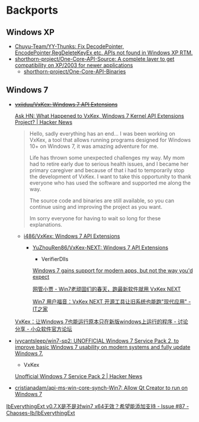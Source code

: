 # Backports
## Windows XP
- [Chuyu-Team/YY-Thunks: Fix DecodePointer, EncodePointer,RegDeleteKeyEx etc. APIs not found in Windows XP RTM.](https://github.com/Chuyu-Team/YY-Thunks)
- [shorthorn-project/One-Core-API-Source: A complete layer to get compatibility on XP/2003 for newer applications](https://github.com/shorthorn-project/One-Core-API-Source)
  - [shorthorn-project/One-Core-API-Binaries](https://github.com/shorthorn-project/One-Core-API-Binaries)

## Windows 7
- ~~[vxiiduu/VxKex: Windows 7 API Extensions](https://web.archive.org/web/20241201012137/https://github.com/vxiiduu/VxKex)~~

  [Ask HN: What Happened to VxKex, Windows 7 Kernel API Extensions Project? | Hacker News](https://news.ycombinator.com/item?id=41032479)
  > Hello, sadly everything has an end... I was been working on VxKex, a tool that allows running programs designed for Windows 10+ on Windows 7, it was amazing adventure for me.
  > 
  > Life has thrown some unexpected challenges my way. My mom had to retire early due to serious health issues, and I became her primary caregiver and because of that i had to temporarily stop the development of VxKex. I want to take this opportunity to thank everyone who has used the software and supported me along the way.
  > 
  > The source code and binaries are still available, so you can continue using and improving the project as you want.
  > 
  > Im sorry everyone for having to wait so long for these explanations.

  - [i486/VxKex: Windows 7 API Extensions](https://github.com/i486/VxKex)
    - [YuZhouRen86/VxKex-NEXT: Windows 7 API Extensions](https://github.com/YuZhouRen86/VxKex-NEXT)
      - VerifierDlls

      [Windows 7 gains support for modern apps, but not the way you'd expect](https://web.archive.org/web/20250306151134/https://www.xda-developers.com/windows-7-gains-support-for-modern-apps/)

      [网管小贾 - Win7老顽固们的春天，跑最新软件就用 VxKex NEXT](https://sysadm.cc/index.php/richangsuibi/1129-spring-for-win7-die-hards-run-the-latest-software-with-vxkex-next)

      [Win7 用户福音：VxKex NEXT 开源工具让旧系统也能跑"现代应用" - IT之家](https://www.ithome.com/0/831/459.htm)
  
  [VxKex：让Windows 7也能运行原本只在新版windows上运行的程序 - 讨论分享 - 小众软件官方论坛](https://meta.appinn.net/t/topic/54739)
- [ivycantsleep/win7-sp2: UNOFFICIAL Windows 7 Service Pack 2, to improve basic Windows 7 usability on modern systems and fully update Windows 7.](https://github.com/ivycantsleep/win7-sp2)
  - VxKex

  [Unofficial Windows 7 Service Pack 2 | Hacker News](https://news.ycombinator.com/item?id=43445103)
- [cristianadam/api-ms-win-core-synch-Win7: Allow Qt Creator to run on Windows 7](https://github.com/cristianadam/api-ms-win-core-synch-Win7)

[IbEverythingExt v0.7.X是不是对win7 x64无效？希望能添加支持 - Issue #87 - Chaoses-Ib/IbEverythingExt](https://github.com/Chaoses-Ib/IbEverythingExt/issues/87)
